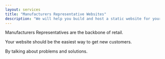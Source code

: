 ```yaml
---
layout: services
title: "Manufacturers Representative Websites"
description: "We will help you build and host a static website for your Manufacturers Representative business"
---
```


Manufacturers Representatives are the backbone of retail.

Your website should be the easiest way to get new customers.

By talking about problems and solutions.
